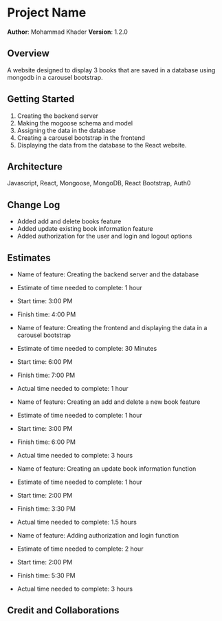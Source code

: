 # Project Name

**Author**: Mohammad Khader
**Version**: 1.2.0 

## Overview
A website designed to display 3 books that are saved in a database using mongodb in a carousel bootstrap.

## Getting Started
1. Creating the backend server
2. Making the mogoose schema and model
3. Assigning the data in the database
4. Creating a carousel bootstrap in the frontend
5. Displaying the data from the database to the React website.

## Architecture
Javascript, React, Mongoose, MongoDB, React Bootstrap, Auth0

## Change Log
- Added add and delete books feature
- Added update existing book information feature
- Added authorization for the user and login and logout options

## Estimates
- Name of feature: Creating the backend server and the database

- Estimate of time needed to complete: 1 hour

- Start time: 3:00 PM

- Finish time: 4:00 PM



- Name of feature: Creating the frontend and displaying the data in a carousel bootstrap

- Estimate of time needed to complete: 30 Minutes

- Start time: 6:00 PM

- Finish time: 7:00 PM

- Actual time needed to complete: 1 hour

- Name of feature: Creating an add and delete a new book feature

- Estimate of time needed to complete: 1 hour

- Start time: 3:00 PM

- Finish time: 6:00 PM

- Actual time needed to complete: 3 hours

- Name of feature: Creating an update book information function

- Estimate of time needed to complete: 1 hour

- Start time: 2:00 PM

- Finish time: 3:30 PM

- Actual time needed to complete: 1.5 hours


- Name of feature: Adding authorization and login function 

- Estimate of time needed to complete: 2 hour

- Start time: 2:00 PM

- Finish time: 5:30 PM

- Actual time needed to complete: 3 hours



## Credit and Collaborations
